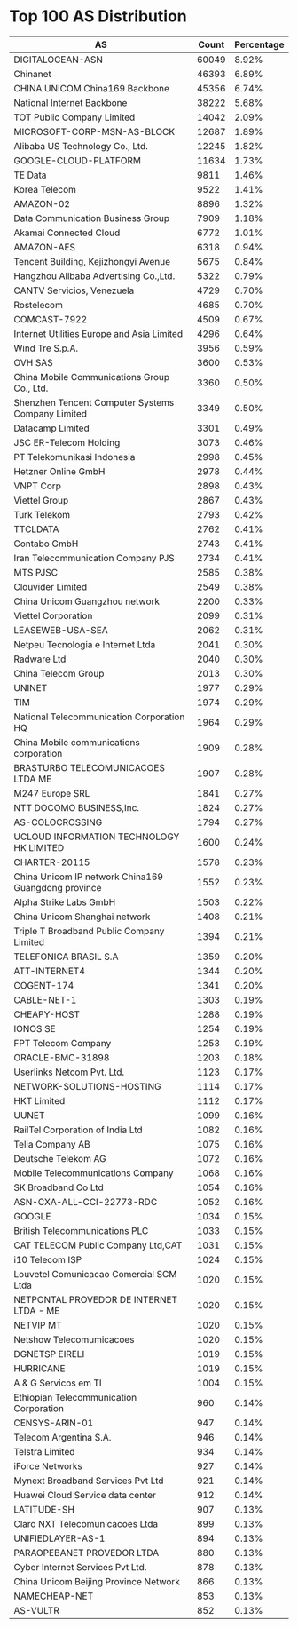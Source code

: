 # Top 100 AS Distribution
| AS | Count | Percentage |
|----|----|----|
| DIGITALOCEAN-ASN | 60049 | 8.92% |
| Chinanet | 46393 | 6.89% |
| CHINA UNICOM China169 Backbone | 45356 | 6.74% |
| National Internet Backbone | 38222 | 5.68% |
| TOT Public Company Limited | 14042 | 2.09% |
| MICROSOFT-CORP-MSN-AS-BLOCK | 12687 | 1.89% |
| Alibaba US Technology Co., Ltd. | 12245 | 1.82% |
| GOOGLE-CLOUD-PLATFORM | 11634 | 1.73% |
| TE Data | 9811 | 1.46% |
| Korea Telecom | 9522 | 1.41% |
| AMAZON-02 | 8896 | 1.32% |
| Data Communication Business Group | 7909 | 1.18% |
| Akamai Connected Cloud | 6772 | 1.01% |
| AMAZON-AES | 6318 | 0.94% |
| Tencent Building, Kejizhongyi Avenue | 5675 | 0.84% |
| Hangzhou Alibaba Advertising Co.,Ltd. | 5322 | 0.79% |
| CANTV Servicios, Venezuela | 4729 | 0.70% |
| Rostelecom | 4685 | 0.70% |
| COMCAST-7922 | 4509 | 0.67% |
| Internet Utilities Europe and Asia Limited | 4296 | 0.64% |
| Wind Tre S.p.A. | 3956 | 0.59% |
| OVH SAS | 3600 | 0.53% |
| China Mobile Communications Group Co., Ltd. | 3360 | 0.50% |
| Shenzhen Tencent Computer Systems Company Limited | 3349 | 0.50% |
| Datacamp Limited | 3301 | 0.49% |
| JSC ER-Telecom Holding | 3073 | 0.46% |
| PT Telekomunikasi Indonesia | 2998 | 0.45% |
| Hetzner Online GmbH | 2978 | 0.44% |
| VNPT Corp | 2898 | 0.43% |
| Viettel Group | 2867 | 0.43% |
| Turk Telekom | 2793 | 0.42% |
| TTCLDATA | 2762 | 0.41% |
| Contabo GmbH | 2743 | 0.41% |
| Iran Telecommunication Company PJS | 2734 | 0.41% |
| MTS PJSC | 2585 | 0.38% |
| Clouvider Limited | 2549 | 0.38% |
| China Unicom Guangzhou network | 2200 | 0.33% |
| Viettel Corporation | 2099 | 0.31% |
| LEASEWEB-USA-SEA | 2062 | 0.31% |
| Netpeu Tecnologia e Internet Ltda | 2041 | 0.30% |
| Radware Ltd | 2040 | 0.30% |
| China Telecom Group | 2013 | 0.30% |
| UNINET | 1977 | 0.29% |
| TIM | 1974 | 0.29% |
| National Telecommunication Corporation HQ | 1964 | 0.29% |
| China Mobile communications corporation | 1909 | 0.28% |
| BRASTURBO TELECOMUNICACOES LTDA ME | 1907 | 0.28% |
| M247 Europe SRL | 1841 | 0.27% |
| NTT DOCOMO BUSINESS,Inc. | 1824 | 0.27% |
| AS-COLOCROSSING | 1794 | 0.27% |
| UCLOUD INFORMATION TECHNOLOGY HK LIMITED | 1600 | 0.24% |
| CHARTER-20115 | 1578 | 0.23% |
| China Unicom IP network China169 Guangdong province | 1552 | 0.23% |
| Alpha Strike Labs GmbH | 1503 | 0.22% |
| China Unicom Shanghai network | 1408 | 0.21% |
| Triple T Broadband Public Company Limited | 1394 | 0.21% |
| TELEFONICA BRASIL S.A | 1359 | 0.20% |
| ATT-INTERNET4 | 1344 | 0.20% |
| COGENT-174 | 1341 | 0.20% |
| CABLE-NET-1 | 1303 | 0.19% |
| CHEAPY-HOST | 1288 | 0.19% |
| IONOS SE | 1254 | 0.19% |
| FPT Telecom Company | 1253 | 0.19% |
| ORACLE-BMC-31898 | 1203 | 0.18% |
| Userlinks Netcom Pvt. Ltd. | 1123 | 0.17% |
| NETWORK-SOLUTIONS-HOSTING | 1114 | 0.17% |
| HKT Limited | 1112 | 0.17% |
| UUNET | 1099 | 0.16% |
| RailTel Corporation of India Ltd | 1082 | 0.16% |
| Telia Company AB | 1075 | 0.16% |
| Deutsche Telekom AG | 1072 | 0.16% |
| Mobile Telecommunications Company | 1068 | 0.16% |
| SK Broadband Co Ltd | 1054 | 0.16% |
| ASN-CXA-ALL-CCI-22773-RDC | 1052 | 0.16% |
| GOOGLE | 1034 | 0.15% |
| British Telecommunications PLC | 1033 | 0.15% |
| CAT TELECOM Public Company Ltd,CAT | 1031 | 0.15% |
| i10 Telecom ISP | 1024 | 0.15% |
| Louvetel Comunicacao Comercial SCM Ltda | 1020 | 0.15% |
| NETPONTAL PROVEDOR DE INTERNET LTDA - ME | 1020 | 0.15% |
| NETVIP MT | 1020 | 0.15% |
| Netshow Telecomumicacoes | 1020 | 0.15% |
| DGNETSP EIRELI | 1019 | 0.15% |
| HURRICANE | 1019 | 0.15% |
| A & G Servicos em TI | 1004 | 0.15% |
| Ethiopian Telecommunication Corporation | 960 | 0.14% |
| CENSYS-ARIN-01 | 947 | 0.14% |
| Telecom Argentina S.A. | 946 | 0.14% |
| Telstra Limited | 934 | 0.14% |
| iForce Networks | 927 | 0.14% |
| Mynext Broadband Services Pvt Ltd | 921 | 0.14% |
| Huawei Cloud Service data center | 912 | 0.14% |
| LATITUDE-SH | 907 | 0.13% |
| Claro NXT Telecomunicacoes Ltda | 899 | 0.13% |
| UNIFIEDLAYER-AS-1 | 894 | 0.13% |
| PARAOPEBANET PROVEDOR LTDA | 880 | 0.13% |
| Cyber Internet Services Pvt Ltd. | 878 | 0.13% |
| China Unicom Beijing Province Network | 866 | 0.13% |
| NAMECHEAP-NET | 853 | 0.13% |
| AS-VULTR | 852 | 0.13% |
